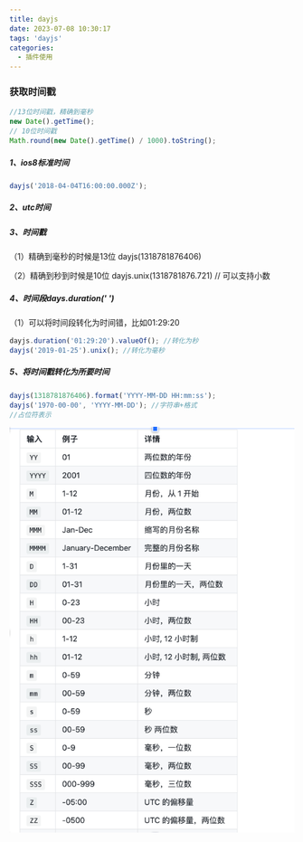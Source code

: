 ```yaml
---
title: dayjs
date: 2023-07-08 10:30:17
tags: 'dayjs'
categories:
  - 插件使用
---
```


### 获取时间戳

```js
//13位时间戳，精确到毫秒
new Date().getTime();
// 10位时间戳
Math.round(new Date().getTime() / 1000).toString();
```

##### 1、ios8标准时间

```js
dayjs('2018-04-04T16:00:00.000Z');
```

##### 2、utc时间

##### 3、时间戳

（1）精确到毫秒的时候是13位
dayjs(1318781876406)

（2）精确到秒到时候是10位
dayjs.unix(1318781876.721) // 可以支持小数

##### 4、时间段days.duration(' ')

（1）可以将时间段转化为时间错，比如01:29:20

```js
dayjs.duration('01:29:20').valueOf(); //转化为秒
dayjs('2019-01-25').unix(); //转化为毫秒
```

##### 5、将时间戳转化为所要时间

```js
dayjs(1318781876406).format('YYYY-MM-DD HH:mm:ss');
dayjs('1970-00-00', 'YYYY-MM-DD'); //字符串+格式
//占位符表示
```

![](../images/4.png)
